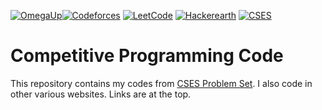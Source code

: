 [![OmegaUp](https://omegaup.com/favicon.ico)](https://omegaup.com/profile/alonso284)[![Codeforces](https://img.shields.io/badge/Codeforces-445f9d?style=for-the-badge&logo=Codeforces&logoColor=white)](https://codeforces.com/profile/alonso284) [![LeetCode](https://img.shields.io/badge/LeetCode-000000?style=for-the-badge&logo=LeetCode&logoColor=#d16c06)](https://leetcode.com/alonso284/) [![Hackerearth](https://img.shields.io/badge/HackerEarth-%232C3454.svg?&style=for-the-badge&logo=HackerEarth&logoColor=Blue)](https://www.hackerrank.com/alonso284) [![CSES](https://img.shields.io/badge/CSES-yellow.svg?&style=for-the-badge)](https://cses.fi/user/95678) 

# Competitive Programming Code

This repository contains my codes from [CSES Problem Set](https://cses.fi/problemset/). I also code in other various websites. Links are at the top.